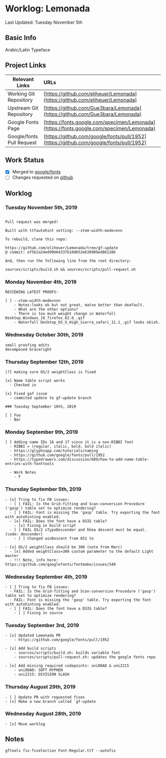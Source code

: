 # Worklog: Lemonada
Last Updated: Tuesday November 5th

## Basic Info
Arabic/Latin Typeface

## Project Links
| Relevant Links             | URLs                                                                                     |
| ------------------         | :--------------------------------------------------------------------------------------- |
| Working Git Repository     | [https://github.com/eliheuer/Lemonada](https://github.com/eliheuer/Lemonada)             |
| Upstream Git Repository    | [https://github.com/Gue3bara/Lemonada](https://github.com/Gue3bara/Lemonada)             |
| Google Fonts Page          | [https://fonts.google.com/specimen/Lemonada](https://fonts.google.com/specimen/Lemonada) |
| Google/fonts Pull Request  | [https://github.com/google/fonts/pull/1952](https://github.com/google/fonts/pull/1952)   |

## Work Status
- [x] Merged to [google/fonts](https://github.com/google/fonts)
- [ ] Changes requested on [github](https://github.com/google/fonts/pull/1952)

## Worklog
### Tuesday November 5th, 2019
```

Pull request was merged!

Built with ttfautohint setting: --stem-width-mode=nnn

To rebuild, clone this repo:

https://github.com/eliheuer/Lemonada/tree/gf-update
@ commit: ef5b2a24ed9966433fb10d652e638909ed86120b

And, then run the following line from the root directory:

sources/scripts/build.sh && sources/scripts/pull-request.sh

```
### Monday November 4th, 2019
```
REVIEWING LATEST PROOFS:

[ ] --stem-width-mode=nnn
    - Notes:looks ok but not great, matve better than deafault.
    - What are the other options?
    - There is too much weight change in Waterfall Desktop_Windows_10_firefox_62.0_.gif
    - Waterfall Desktop_OS_X_High_Sierra_safari_11.1_.gif looks okish.

```
### Wednesday October 30th, 2019
```
small proofing edits
decomposed braceright
```
### Thursday September 12th, 2019
```
[?] making sure OS/2 weightClass is fixed

[x] Name table script works
  - Checked in 

[x] Fixed gaf issue
  - commited update to gf-update branch

### Tuesday September 10th, 2019

[ ] Foo
  - Bar
```
### Monday September 9th, 2019
```
[ ] Adding name IDs 16 and 17 since it is a non-RIBBI font
  - RIBBI = (regular, italic, bold, bold italic)
  - https://glyphsapp.com/tutorials/naming
  - https://github.com/google/fonts/pull/1952
  - https://typedrawers.com/discussion/689/how-to-add-name-table-entries-with-fonttools

  - Work Notes
    - F
```
### Thursday September 5th, 2019
```
- [x] Tring to fix FB issues:
  - [ ] FAIL: Is the Grid-fitting and Scan-conversion Procedure ('gasp') table set to optimize rendering?
  - [ ] FAIL: Font is missing the 'gasp' table. Try exporting the font with autohinting enabled.
  - [x] FAIL: Does the font have a DSIG table?
    - [x] Fixing in build script
  - [ ] FAIL OS/2 sTypoDescender and hhea descent must be equal. [code: descender]
    - [ ] Changed winDescent from 651 to

- [x] OS/2 weightClass should be 300 (note from Marc)
  - [x] Added weightClass=300 custom parameter to the default Light master
  - !!! Note, info here: https://github.com/googlefonts/fontmake/issues/540
```
### Wednesday September 4th, 2019
```
- [ ] Tring to fix FB issues:
  - FAIL: Is the Grid-fitting and Scan-conversion Procedure ('gasp') table set to optimize rendering?
  - FAIL: Font is missing the 'gasp' table. Try exporting the font with autohinting enabled.
  - [ ] FAIL: Does the font have a DSIG table?
    - [ ] Fixing in source
```
### Tuesday September 3rd, 2019
```
- [x] Updated Lemonada PR
    - https://github.com/google/fonts/pull/1952

- [x] Add build scripts
    - sources/scripts/build.sh: builds variable font
    - sources/scripts/pull-request.sh: updates the google fonts repo

- [x] Add missing required codepoints: uni00AD & uni2215
    - uni00AD: SOFT HYPHEN
    - uni2215: DIVISION SLASH
```
### Thursday August 29th, 2019
```
- [ ] Update PR with reguested fixes
- [x] Make a new branch called `gf-update
```
### Wednesday August 28th, 2019
```
- [x] Move worklog
```
## Notes
```
gftools fix-fsselection Font-Regular.ttf --autofix
```
